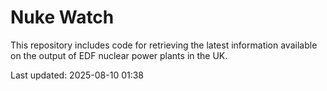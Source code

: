 # Nuke Watch

This repository includes code for retrieving the latest information available on the output of EDF nuclear power plants in the UK.

Last updated: 2025-08-10 01:38